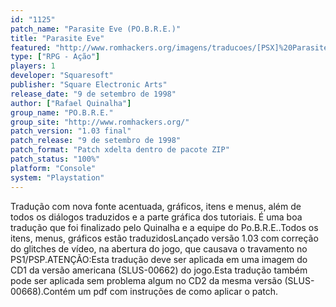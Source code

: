 ```yaml
---
id: "1125"
patch_name: "Parasite Eve (PO.B.R.E.)"
title: "Parasite Eve"
featured: "http://www.romhackers.org/imagens/traducoes/[PSX]%20Parasite%20Eve%20-%20PoBRE%20-%201.png"
type: ["RPG - Ação"]
players: 1
developer: "Squaresoft"
publisher: "Square Electronic Arts"
release_date: "9 de setembro de 1998"
author: ["Rafael Quinalha"]
group_name: "PO.B.R.E."
group_site: "http://www.romhackers.org/"
patch_version: "1.03 final"
patch_release: "9 de setembro de 1998"
patch_format: "Patch xdelta dentro de pacote ZIP"
patch_status: "100%"
platform: "Console"
system: "Playstation"
---
```


Tradução com nova fonte acentuada, gráficos, itens e menus, além de todos os diálogos traduzidos e a parte gráfica dos tutoriais. É uma boa tradução que foi finalizado pelo Quinalha e a equipe do Po.B.R.E..Todos os itens, menus, gráficos estão traduzidosLançado versão 1.03 com correção do glitches de vídeo, na abertura do jogo, que causava o travamento no PS1/PSP.ATENÇÃO:Esta tradução deve ser aplicada em uma imagem do CD1 da versão americana (SLUS-00662) do jogo.Esta tradução também pode ser aplicada sem problema algum no CD2 da mesma versão (SLUS-00668).Contém um pdf com instruções de como aplicar o patch.
